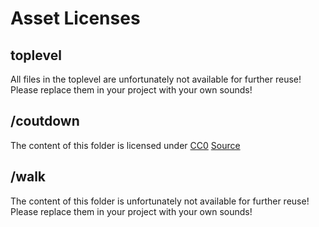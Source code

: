 # Asset Licenses

## toplevel
All files in the toplevel are unfortunately not available for further reuse! Please replace them in your project with your own sounds!

## /coutdown
The content of this folder is licensed under [CC0](http://creativecommons.org/publicdomain/zero/1.0/) [Source](https://www.kenney.nl/assets/voiceover-pack)

## /walk
The content of this folder is unfortunately not available for further reuse! Please replace them in your project with your own sounds!

